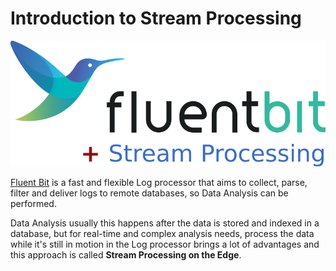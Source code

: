 # Introduction to Stream Processing

![](../.gitbook/assets/stream_processor.png)

[Fluent Bit](https://fluentbit.io) is a fast and flexible Log processor that aims to collect, parse, filter and deliver logs to remote databases, so Data Analysis can be performed.

Data Analysis usually this happens after the data is stored and indexed in a database, but for real-time and complex analysis needs, process the data while it's still in motion in the Log processor brings a lot of advantages and this approach is called **Stream Processing on the Edge**.

